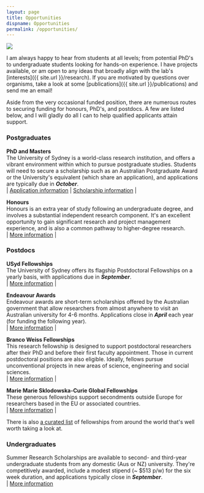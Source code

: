 ```yaml
---
layout: page
title: Opportunities
dispname: Opportunities
permalink: /opportunities/
---
```


<img src="{{ site.baseurl }}/assets/triplet.jpg"> 

I am always happy to hear from students at all levels; from potential PhD's to undergraduate students looking for hands-on experience. I have projects available, or am open to any ideas that broadly align with the lab's [interests]({{ site.url }}/research). If you are motivated by questions over organisms, take a look at some [publications]({{ site.url }}/publications) and send me an email!

Aside from the very occasional funded position, there are numerous routes to securing funding for honours, PhD's, and postdocs. A few are listed below, and I will gladly do all I can to help qualified applicants attain support.

### Postgraduates

**PhD and Masters**  
The University of Sydney is a world-class research institution, and offers a vibrant environment within which to pursue postgraduate studies. Students will need to secure a scholarship such as an Australian Postgraduate Award or the University's equivalent (which share an application), and applications are typically due in ***October***.  
| [Application information](https://sydney.edu.au/courses/courses/pr/doctor-of-philosophy-science.html) | [Scholarship information](http://sydney.edu.au/science/fstudent/postgrad/scholarships.shtml) |

**Honours**  
Honours is an extra year of study following an undergraduate degree, and involves a substantial independent research component. It's an excellent opportunity to gain significant research and project management experience, and is also a common pathway to higher-degree research.  
| [More information](https://sydney.edu.au/study/find-a-course/honours.html) |

### Postdocs

**USyd Fellowships**  
The University of Sydney offers its flagship Postdoctoral Fellowships on a yearly basis, with applications due in ***September***.  
| [More information](https://sydney.edu.au/research/join-us/university-of-sydney-fellowship-scheme.html) |

**Endeavour Awards**  
Endeavour awards are short-term scholarships offered by the Australian government that allow researchers from almost anywhere to visit an Australian university for 4-6 months. Applications close in ***April*** each year (for funding the following year).  
| [More information](https://internationaleducation.gov.au/Endeavour%20program/Scholarships-and-Fellowships/Pages/default.aspx) |

**Branco Weiss Fellowships**  
This research fellowship is designed to support postdoctoral researchers after their PhD and before their first faculty appointment. Those in current postdoctoral positions are also eligible. Ideally, fellows pursue unconventional projects in new areas of science, engineering and social sciences.  
| [More information](http://www.society-in-science.org/) |

**Marie Marie Sklodowska-Curie Global Fellowships**  
These generous fellowships support secondments outside Europe for researchers based in the EU or associated countries.  
| [More information](https://ec.europa.eu/research/mariecurieactions/about/individual-fellowships_en) |

There is also [a curated list](https://asntech.github.io/postdoc-funding-schemes/) of fellowships from around the world that's well worth taking a look at. 

### Undergraduates

Summer Research Scholarships are available to second- and third-year undergraduate students from any domestic (Aus or NZ) university. They're competitively awarded, include a modest stipend (~ $513 p/w) for the six week duration, and applications typically close in ***September***.  
| [More information](http://sydney.edu.au/medicine/study/scholarships/summer-research/index.php)